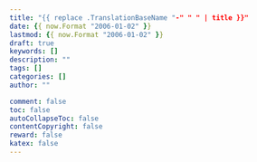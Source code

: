 ```yaml
---
title: "{{ replace .TranslationBaseName "-" " " | title }}"
date: {{ now.Format "2006-01-02" }}
lastmod: {{ now.Format "2006-01-02" }}
draft: true
keywords: []
description: ""
tags: []
categories: []
author: ""

comment: false
toc: false
autoCollapseToc: false
contentCopyright: false
reward: false
katex: false
---
```


<!--more-->

